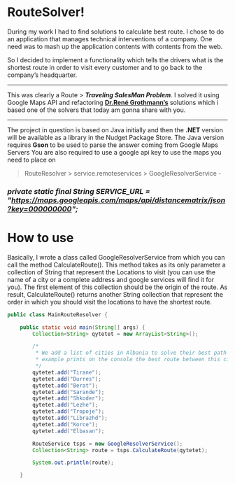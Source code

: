 # RouteSolver!

During my work I had to find solutions to calculate best route. 
I chose to do an application that manages technical interventions of a company.
One need was to mash up the application contents with contents from the web. 


So I decided to implement a functionality which tells the drivers what is 
the shortest route in order to visit every customer  and to go back to 
the company’s headquarter.

***

This was clearly a Route > _**Traveling SalesMan Problem**_. 
I solved it using Google Maps API 
and refactoring **[Dr.René Grothmann’s](http://www.rene-grothmann.de/)** solutions 
which i based one of the solvers that today am gonna share with you.


***

The project in question is based on Java initially and then the **.NET** version will 
be available as a library in the Nudget Package Store.
The Java version requires **Gson** to be used to parse the answer coming from Google Maps Servers
You are also required to use a google api key to use the maps you need to place on 
 > RouteResolver > service.remoteservices > GoogleResolverService  - 
### **_private static final String SERVICE_URL = "https://maps.googleapis.com/maps/api/distancematrix/json?key=000000000";_**


# How to use
Basically, I wrote a class called GoogleResolverService from which you can call the method CalculateRoute(). 
This method takes as its only parameter a collection of String that represent the Locations to visit 
(you can use the name of a city or a complete address and google services will find it for you). 
The first element of this collection should be the origin of the route. As result, CalculateRoute() returns 
another String collection that represent the order in which you should visit the locations to have the shortest route.

```java
public class MainRouteResolver {

	public static void main(String[] args) {
		Collection<String> qytetet = new ArrayList<String>();

		/*
		 * We add a list of cities in Albania to solve their best path to visit This
		 * example prints on the console the best route between this cities
		 */
		qytetet.add("Tirane");
		qytetet.add("Durres");
		qytetet.add("Berat");
		qytetet.add("Sarande");
		qytetet.add("Shkoder");
		qytetet.add("Lezhe");
		qytetet.add("Tropoje");
		qytetet.add("Librazhd");
		qytetet.add("Korce");
		qytetet.add("Elbasan");

		RouteService tsps = new GoogleResolverService();
		Collection<String> route = tsps.CalculateRoute(qytetet);

		System.out.println(route);

	}
```


